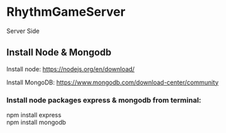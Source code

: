 # RhythmGameServer
Server Side

## Install Node & Mongodb

Install node:
https://nodejs.org/en/download/

Install MongoDB:
https://www.mongodb.com/download-center/community

### Install node packages express & mongodb from terminal:
npm install express <br>
npm install mongodb
